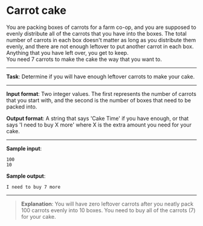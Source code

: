 # Carrot cake

You are packing boxes of carrots for a farm co-op, and you are supposed to evenly distribute all of the carrots that you have into the boxes. 
The total number of carrots in each box doesn't matter as long as you distribute them evenly, and there are not enough leftover to put another carrot in each box. Anything that you have left over, you get to keep.  
You need 7 carrots to make the cake the way that you want to. 
 
---

**Task**: Determine if you will have enough leftover carrots to make your cake.   

---
 
**Input format**: Two integer values. The first represents the number of carrots that you start with, and the second is the number of boxes that need to be packed into. 
 
**Output format**: A string that says 'Cake Time' if you have enough, or that says 'I need to buy X more' where X is the extra amount you need for your cake. 

---
 
**Sample input**:  
```
100 
10 
```
 
**Sample output**:  
```
I need to buy 7 more
```

---

>**Explanation**: You will have zero leftover carrots after you neatly pack 100 carrots evenly into 10 boxes. You need to buy all of the carrots (7) for your cake.